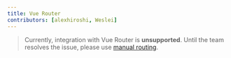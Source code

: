 ```yaml
---
title: Vue Router
contributors: [alexhiroshi, Weslei]
---
```


> Currently, integration with Vue Router is **unsupported**. Until the team resolves the issue, please use [manual routing](/en/docs/routing/manual-routing).

<!-- 
Se o [Manual Routing](/pt-BR/docs/routing/manual-routing) não for adequado para o seu caso,
você ficará feliz em saber que [o Vue router](https://router.vuejs.org/en/) é suportado.

Com o router, existem dois tipos de roteamento que você pode usar. Roteamento baseado em componente e roteamento baseada em página.

Roteamento baseado em componente é onde você especifica o componente `<router-view />` no seu template, e as rotas diferentes serão adicionas na view. E quando navegar, as views serão trocadas. É útil às vezes, em muitos casos o que você quer é navegar para páginas diferentes.

Essa documentação fala do roteamento de páginas com mais detalhes, mas por favor, note que esse recurso é instável nesse ponto, e recomenda-se que você mantenha o roteamento manual se você precisar de páginas diferentes em seu aplicativo. Esperamos mudar isso no futuro próximo, e é uma prioridade em nossa lista de tarefas.

## Instalação
No prompt de comando, execute:
```shell
$ npm install --save vue-router
```

## Uso
Vamos mostrar um exemplo complete, dividido em algumas partes para fornecermos alguns comentários.
Observe que o Vue Router tem mais truques na manga, então não deixe de visitar
[a documentação oficial](https://router.vuejs.org/en/).

---
Adicione Vue e VueRouter com require, e deixe eles andarem de mãos dadas 🤝
```js
const Vue = require('nativescript-vue');
const VueRouter = require('vue-router');

Vue.use(VueRouter);
```

---
Defina uma página `Master` com a rota atual como título (`$route.path`)
e um botão com um `@tap="$router.push('/detail')"` para que uma nova página seja adicionada na pilha e navegue.

Além disso, um botão para a mesma página com um parâmetro `user` de consulta.
```html
const Master = {
  template: `
    <Page>
      <ActionBar :title="$route.path" />
      <StackLayout>
        <Button text="To Details" @tap="$router.push('/detail')" />
        <Button text="To Details (with query param)" @tap="$router.push('/detail?user=John+Appleseed')"></Button>
      </StackLayout>
    </Page>
  `
};
```

---
Defina uma página `Detail` com um `NavigationButton`. No iOS isso voltará automaticamente para a página anterior na pilha, mas para o Android o manipulador `tap` é obrigatório (que é ignorado no iOS).
Então adicione `@tap="$router.back()"`.

Se lembra que passamos o parâmetro `user` no segundo botão da página `Master`? Você pode usar ele na página `Details` assim: `<Label :text="$route.query.user">`

Por fim, você pode navegar para trás (e para frente) com `$router.go(<número-de-páginas>)` como demonstrado abaixo:

```html
const Detail = {
  template: `
    <Page>
      <ActionBar :title="$route.path">
        <NavigationButton text="Back!" android.systemIcon="ic_menu_back" @tap="$router.back()" />
      </ActionBar>
      <StackLayout>
        <Label :text="$route.query.user" v-if="$route.query.user" />
        <Button text="Back to Master" @tap="$router.go(-1)" />
      </StackLayout>
    </Page>
  `
};
```

---
Defina todas as páginas do seu aplicativo assim:
```js
const router = new VueRouter({
  pageRouting: true,
  routes: [
    {path: '/master', component: Master},
    {path: '/detail', component: Detail},
    {path: '*', redirect: '/master'}
  ]
});
```

---
E carregue uma das rotas quando o aplicativo iniciar:
```js
router.replace('/master');
```

---
Ah, e não se esqueça de falar para o `Vue` sobre as suas rotas:
```js
new Vue({
  router
}).$start();
```

-->

